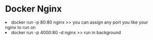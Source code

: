 # Docker Nginx 
<li> docker run -p 80:80 nginx >> you can assign any port you like your nginx to run on</li>
 
 <li> docker run -p 4000:80 -d nginx >> run in background</li> 
